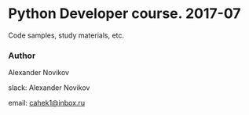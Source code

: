 # Python Developer course. 2017-07
Code samples, study materials, etc.

### Author
Alexander Novikov

slack: Alexander Novikov

email: cahek1@inbox.ru
